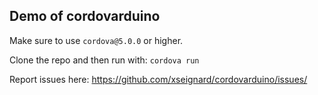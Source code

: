 ## Demo of cordovarduino

Make sure to use `cordova@5.0.0` or higher.

Clone the repo and then run with:
`cordova run`

Report issues here: https://github.com/xseignard/cordovarduino/issues/